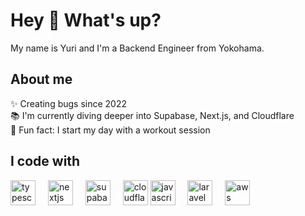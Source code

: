 <h1 align="left">Hey 👋 What's up?</h1>

<p align="left">My name is Yuri and I'm a Backend Engineer from Yokohama.</p>

<h2 align="left">About me</h2>

<p align="left">
✨ Creating bugs since 2022<br>
📚 I'm currently diving deeper into Supabase, Next.js, and Cloudflare<br>
🎲 Fun fact: I start my day with a workout session
</p>

<h2 align="left">I code with</h2>

<div align="left">
  <img src="https://cdn.jsdelivr.net/gh/devicons/devicon/icons/typescript/typescript-original.svg" height="40" alt="typescript logo" />
  <img width="12" />
  <img src="https://cdn.jsdelivr.net/gh/devicons/devicon/icons/nextjs/nextjs-original.svg" height="40" alt="nextjs logo" />
  <img width="12" />
  <img src="https://cdn.jsdelivr.net/gh/devicons/devicon/icons/supabase/supabase-original.svg" height="40" alt="supabase logo" />
  <img width="12" />
  <img src="https://cdn.jsdelivr.net/gh/devicons/devicon/icons/cloudflare/cloudflare-original.svg" height="40" alt="cloudflare logo" />
  <img src="https://cdn.jsdelivr.net/gh/devicons/devicon/icons/javascript/javascript-original.svg" height="40" alt="javascript logo" />
  <img width="12" />
  <img src="https://cdn.jsdelivr.net/gh/devicons/devicon/icons/laravel/laravel-original.svg" height="40" alt="laravel logo" />
  <img width="12" />
  <img src="https://cdn.jsdelivr.net/gh/devicons/devicon/icons/amazonwebservices/amazonwebservices-original-wordmark.svg" height="40" alt="aws logo" />
</div>
